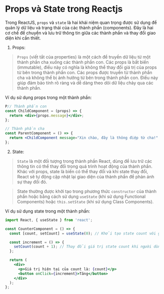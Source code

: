 # Props và State trong Reactjs

Trong ReactJS, `props` và `state` là hai khái niệm quan trọng được sử dụng để quản lý dữ liệu và trạng thái của các thành phần (components). Đây là hai cơ chế để chuyển và lưu trữ thông tin giữa các thành phần và thay đổi giao diện khi cần thiết.

1. Props:

> `Props` (viết tắt của properties) là một cách để truyền dữ liệu từ một thành phần cha xuống các thành phần con. Các props là bất biến (immutable), điều này có nghĩa là không thể thay đổi giá trị của props từ bên trong thành phần con. Các props được truyền từ thành phần cha và không thể bị ảnh hưởng từ bên trong thành phần con. Điều này giúp đảm bảo tính rõ ràng và dễ dàng theo dõi dữ liệu chảy qua các thành phần.

Ví dụ sử dụng props trong một thành phần:

```jsx
P// Thành phần con
const ChildComponent = (props) => {
  return <div>{props.message}</div>;
};

// Thành phần cha
const ParentComponent = () => {
  return <ChildComponent message="Xin chào, đây là thông điệp từ cha!" />;
};

```

2. State:

> `State` là một đối tượng trong thành phần React, dùng để lưu trữ các thông tin có thể thay đổi trong quá trình hoạt động của thành phần. Khác với props, state là biến có thể thay đổi và khi state thay đổi, React sẽ tự động cập nhật lại giao diện của thành phần để phản ánh sự thay đổi đó.

> State thường được khởi tạo trong phương thức `constructor` của thành phần hoặc bằng cách sử dụng `useState` (khi sử dụng Functional Components) hoặc `this.setState` (khi sử dụng Class Components).

Ví dụ sử dụng state trong một thành phần:

```jsx
import React, { useState } from 'react';

const CounterComponent = () => {
  const [count, setCount] = useState(0); // Khởi tạo state count với giá trị ban đầu là 0

  const increment = () => {
    setCount(count + 1); // Thay đổi giá trị state count khi người dùng click vào nút tăng
  };

  return (
    <div>
      <p>Giá trị hiện tại của count là: {count}</p>
      <button onClick={increment}>Tăng</button>
    </div>
  );
};

```

